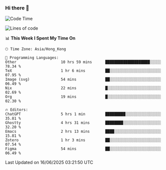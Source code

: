 ### Hi there 👋

<!--
**nicehiro/nicehiro** is a ✨ _special_ ✨ repository because its `README.md` (this file) appears on your GitHub profile.

Here are some ideas to get you started:

- 🔭 I’m currently working on ...
- 🌱 I’m currently learning ...
- 👯 I’m looking to collaborate on ...
- 🤔 I’m looking for help with ...
- 💬 Ask me about ...
- 📫 How to reach me: ...
- 😄 Pronouns: ...
- ⚡ Fun fact: ...
-->

<!--START_SECTION:waka-->
![Code Time](http://img.shields.io/badge/Code%20Time-731%20hrs%2020%20mins-blue)

![Lines of code](https://img.shields.io/badge/From%20Hello%20World%20I%27ve%20Written-1.7%20million%20lines%20of%20code-blue)

📊 **This Week I Spent My Time On** 

```text
🕑︎ Time Zone: Asia/Hong_Kong

💬 Programming Languages: 
Other                    10 hrs 59 mins      ████████████████████░░░░░   78.34 % 
TeX                      1 hr 6 mins         ██░░░░░░░░░░░░░░░░░░░░░░░   07.95 % 
Image (svg)              54 mins             ██░░░░░░░░░░░░░░░░░░░░░░░   06.49 % 
Nix                      22 mins             █░░░░░░░░░░░░░░░░░░░░░░░░   02.69 % 
Org                      19 mins             █░░░░░░░░░░░░░░░░░░░░░░░░   02.30 % 

🔥 Editors: 
ChatGPT                  5 hrs 1 min         █████████░░░░░░░░░░░░░░░░   35.81 % 
Ghostty                  4 hrs 31 mins       ████████░░░░░░░░░░░░░░░░░   32.20 % 
Emacs                    2 hrs 13 mins       ████░░░░░░░░░░░░░░░░░░░░░   15.81 % 
Zotero                   1 hr 3 mins         ██░░░░░░░░░░░░░░░░░░░░░░░   07.54 % 
Figma                    54 mins             ██░░░░░░░░░░░░░░░░░░░░░░░   06.49 % 
```


 Last Updated on 16/06/2025 03:21:50 UTC
<!--END_SECTION:waka-->
